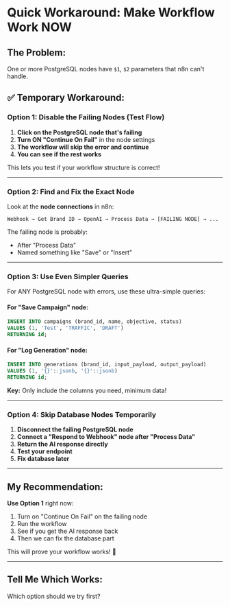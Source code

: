 # Quick Workaround: Make Workflow Work NOW

## The Problem:
One or more PostgreSQL nodes have `$1`, `$2` parameters that n8n can't handle.

## ✅ Temporary Workaround:

### Option 1: Disable the Failing Nodes (Test Flow)

1. **Click on the PostgreSQL node that's failing**
2. **Turn ON "Continue On Fail"** in the node settings
3. **The workflow will skip the error and continue**
4. **You can see if the rest works**

This lets you test if your workflow structure is correct!

---

### Option 2: Find and Fix the Exact Node

Look at the **node connections** in n8n:

```
Webhook → Get Brand ID → OpenAI → Process Data → [FAILING NODE] → ...
```

The failing node is probably:
- After "Process Data"
- Named something like "Save" or "Insert"

---

### Option 3: Use Even Simpler Queries

For ANY PostgreSQL node with errors, use these ultra-simple queries:

#### For "Save Campaign" node:
```sql
INSERT INTO campaigns (brand_id, name, objective, status) 
VALUES (1, 'Test', 'TRAFFIC', 'DRAFT') 
RETURNING id;
```

#### For "Log Generation" node:
```sql
INSERT INTO generations (brand_id, input_payload, output_payload) 
VALUES (1, '{}'::jsonb, '{}'::jsonb) 
RETURNING id;
```

**Key:** Only include the columns you need, minimum data!

---

### Option 4: Skip Database Nodes Temporarily

1. **Disconnect the failing PostgreSQL node**
2. **Connect a "Respond to Webhook" node after "Process Data"**
3. **Return the AI response directly**
4. **Test your endpoint**
5. **Fix database later**

---

## My Recommendation:

**Use Option 1** right now:
1. Turn on "Continue On Fail" on the failing node
2. Run the workflow
3. See if you get the AI response back
4. Then we can fix the database part

This will prove your workflow works! 🚀

---

## Tell Me Which Works:

Which option should we try first?


